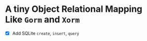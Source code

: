 # A tiny Object Relational Mapping Like `Gorm` and `Xorm`

+ [x] Add SQLite `create`, `insert`, `query`